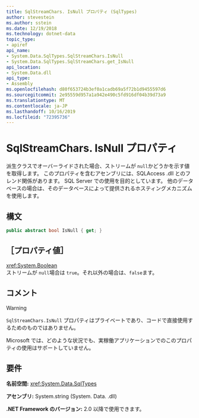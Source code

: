 ```yaml
---
title: SqlStreamChars. IsNull プロパティ (SqlTypes)
author: stevestein
ms.author: sstein
ms.date: 12/19/2018
ms.technology: dotnet-data
topic_type:
- apiref
api_name:
- System.Data.SqlTypes.SqlStreamChars.IsNull
- System.Data.SqlTypes.SqlStreamChars.get_IsNull
api_location:
- System.Data.dll
api_type:
- Assembly
ms.openlocfilehash: d80f653724b3ef0a1cadb69a5f72b1d9455597d6
ms.sourcegitcommit: 2e95559d957a1a942e490c5fd916df04b39d73a9
ms.translationtype: MT
ms.contentlocale: ja-JP
ms.lasthandoff: 10/16/2019
ms.locfileid: "72395736"
---
```

# <a name="sqlstreamcharsisnull-property"></a>SqlStreamChars. IsNull プロパティ

派生クラスでオーバーライドされた場合、ストリームが `null`かどうかを示す値を取得します。 このプロパティを含むアセンブリには、SQLAccess .dll とのフレンド関係があります。 SQL Server での使用を目的としています。 他のデータベースの場合は、そのデータベースによって提供されるホスティングメカニズムを使用します。

## <a name="syntax"></a>構文

```csharp
public abstract bool IsNull { get; }
```

## <a name="property-value"></a>［プロパティ値］

<xref:System.Boolean>\
ストリームが `null`場合は `true`。それ以外の場合は、`false`ます。

## <a name="remarks"></a>コメント

> [!WARNING]
> `SqlStreamChars.IsNull` プロパティはプライベートであり、コードで直接使用するためのものではありません。
>
> Microsoft では、どのような状況でも、実稼働アプリケーションでのこのプロパティの使用はサポートしていません。

## <a name="requirements"></a>要件

**名前空間:** <xref:System.Data.SqlTypes>

**アセンブリ:** System.string (System. Data. .dll)

**.NET Framework のバージョン:** 2.0 以降で使用できます。
